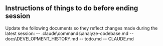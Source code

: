## Instructions of things to do before ending session
Update the following documents so they reflect changes made during the latest session:
-- .claude\commands\analyze-codebase.md
-- docs\DEVELOPMENT_HISTORY.md
-- todo.md
-- CLAUDE.md